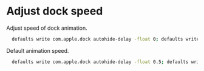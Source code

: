 # Adjust dock speed

Adjust speed of dock animation.

```bash
  defaults write com.apple.dock autohide-delay -float 0; defaults write com.apple.dock autohide-time-modifier -int 0;killall Dock
```

Default animation speed.

```bash
  defaults write com.apple.dock autohide-delay -float 0.5; defaults write com.apple.dock autohide-time-modifier -int 0.5 ;killall Dock
```
